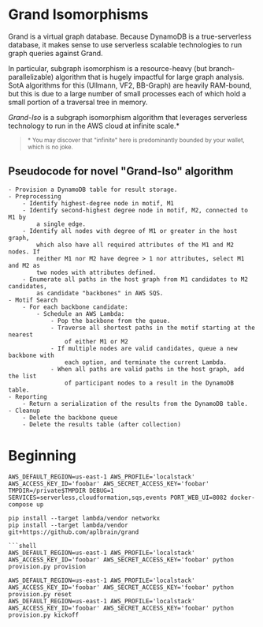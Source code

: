 # Grand Isomorphisms

Grand is a virtual graph database. Because DynamoDB is a true-serverless database, it makes sense to use serverless scalable technologies to run graph queries against Grand.

In particular, subgraph isomorphism is a resource-heavy (but branch-parallelizable) algorithm that is hugely impactful for large graph analysis. SotA algorithms for this (Ullmann, VF2, BB-Graph) are heavily RAM-bound, but this is due to a large number of small processes each of which hold a small portion of a traversal tree in memory.

_Grand-Iso_ is a subgraph isomorphism algorithm that leverages serverless technology to run in the AWS cloud at infinite scale.\*

> <small>\* You may discover that "infinite" here is predominantly bounded by your wallet, which is no joke.</small>

## Pseudocode for novel "Grand-Iso" algorithm

```
- Provision a DynamoDB table for result storage.
- Preprocessing
    - Identify highest-degree node in motif, M1
    - Identify second-highest degree node in motif, M2, connected to M1 by
        a single edge.
    - Identify all nodes with degree of M1 or greater in the host graph,
        which also have all required attributes of the M1 and M2 nodes. If
        neither M1 nor M2 have degree > 1 nor attributes, select M1 and M2 as
        two nodes with attributes defined.
    - Enumerate all paths in the host graph from M1 candidates to M2 candidates,
        as candidate "backbones" in AWS SQS.
- Motif Search
    - For each backbone candidate:
        - Schedule an AWS Lambda:
            - Pop the backbone from the queue.
            - Traverse all shortest paths in the motif starting at the nearest
                of either M1 or M2
            - If multiple nodes are valid candidates, queue a new backbone with
                each option, and terminate the current Lambda.
            - When all paths are valid paths in the host graph, add the list
                of participant nodes to a result in the DynamoDB table.
- Reporting
    - Return a serialization of the results from the DynamoDB table.
- Cleanup
    - Delete the backbone queue
    - Delete the results table (after collection)
```

# Beginning

```shell
AWS_DEFAULT_REGION=us-east-1 AWS_PROFILE='localstack' AWS_ACCESS_KEY_ID='foobar' AWS_SECRET_ACCESS_KEY='foobar' TMPDIR=/private$TMPDIR DEBUG=1 SERVICES=serverless,cloudformation,sqs,events PORT_WEB_UI=8082 docker-compose up
```

````shell
pip install --target lambda/vendor networkx
pip install --target lambda/vendor git+https://github.com/aplbrain/grand

```shell
AWS_DEFAULT_REGION=us-east-1 AWS_PROFILE='localstack' AWS_ACCESS_KEY_ID='foobar' AWS_SECRET_ACCESS_KEY='foobar' python provision.py provision
````

```shell
AWS_DEFAULT_REGION=us-east-1 AWS_PROFILE='localstack' AWS_ACCESS_KEY_ID='foobar' AWS_SECRET_ACCESS_KEY='foobar' python provision.py reset
AWS_DEFAULT_REGION=us-east-1 AWS_PROFILE='localstack' AWS_ACCESS_KEY_ID='foobar' AWS_SECRET_ACCESS_KEY='foobar' python provision.py kickoff
```
